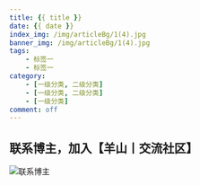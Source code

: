 ```yaml
---
title: {{ title }}
date: {{ date }}
index_img: /img/articleBg/1(4).jpg
banner_img: /img/articleBg/1(4).jpg
tags:
    - 标签一
    - 标签一
category:
    - [一级分类, 二级分类]
    - [一级分类, 二级分类]
    - [一级分类]
comment: off
---
```


## 联系博主，加入【羊山丨交流社区】
![联系博主](/img/icon/wechatFindMe.png)